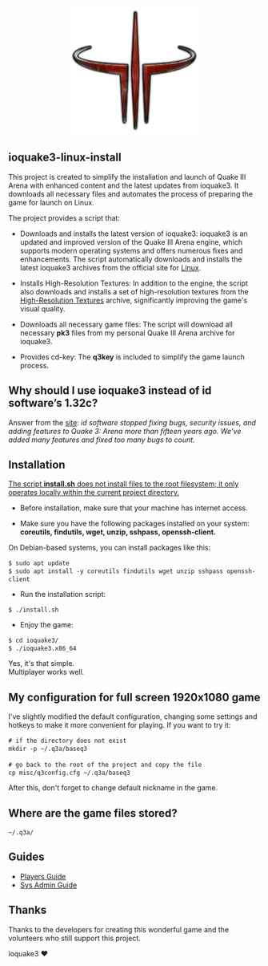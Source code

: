 <div align="center">
<img src="https://github.com/iikrllx/ioquake3-linux-install/blob/master/for-readme/header.webp">
</div>

## ioquake3-linux-install
This project is created to simplify the installation and launch of Quake III Arena with enhanced
content and the latest updates from ioquake3. It downloads all necessary files and automates the
process of preparing the game for launch on Linux.

The project provides a script that:

- Downloads and installs the latest version of ioquake3: ioquake3 is an updated and improved version
  of the Quake III Arena engine, which supports modern operating systems and offers numerous fixes
  and enhancements. The script automatically downloads and installs the latest ioquake3 archives from
  the official site for [Linux](https://ioquake3.org/get-it/).

- Installs High-Resolution Textures: In addition to the engine, the script also downloads and
  installs a set of high-resolution textures from the
  [High-Resolution Textures](https://ioquake3.org/extras/replacement_content/) archive,
  significantly improving the game's visual quality.

- Downloads all necessary game files: The script will download all necessary **pk3** files from my
  personal Quake III Arena archive for ioquake3.

- Provides cd-key: The **q3key** is included to simplify the game launch process.

## Why should I use ioquake3 instead of id software’s 1.32c?
Answer from the [site](https://ioquake3.org/help/players-guide/#whyioquake3):
*id software stopped fixing bugs, security issues, and adding features to Quake 3: Arena more than
fifteen years ago. We’ve added many features and fixed too many bugs to count.*

## Installation
<u>The script **install.sh** does not install files to the root filesystem; it only operates locally
within the current project directory.</u>

- Before installation, make sure that your machine has internet access.

- Make sure you have the following packages installed on your system: **coreutils, findutils, wget,
  unzip, sshpass, openssh-client.**

On Debian-based systems, you can install packages like this:
```
$ sudo apt update
$ sudo apt install -y coreutils findutils wget unzip sshpass openssh-client
```

- Run the installation script:
```
$ ./install.sh
```

- Enjoy the game:
```
$ cd ioquake3/
$ ./ioquake3.x86_64
```

Yes, it's that simple.</br>
Multiplayer works well.

## My configuration for full screen 1920x1080 game
I've slightly modified the default configuration, changing some settings and hotkeys to make it more
convenient for playing. If you want to try it:

```
# if the directory does not exist
mkdir -p ~/.q3a/baseq3

# go back to the root of the project and copy the file
cp misc/q3config.cfg ~/.q3a/baseq3
```

After this, don't forget to change default nickname in the game.

## Where are the game files stored?
```
~/.q3a/
```

## Guides
- [Players Guide](https://ioquake3.org/help/players-guide/)
- [Sys Admin Guide](https://ioquake3.org/help/sys-admin-guide/)

## Thanks
Thanks to the developers for creating this wonderful game and the volunteers who still support this
project.

ioquake3 :heart:
